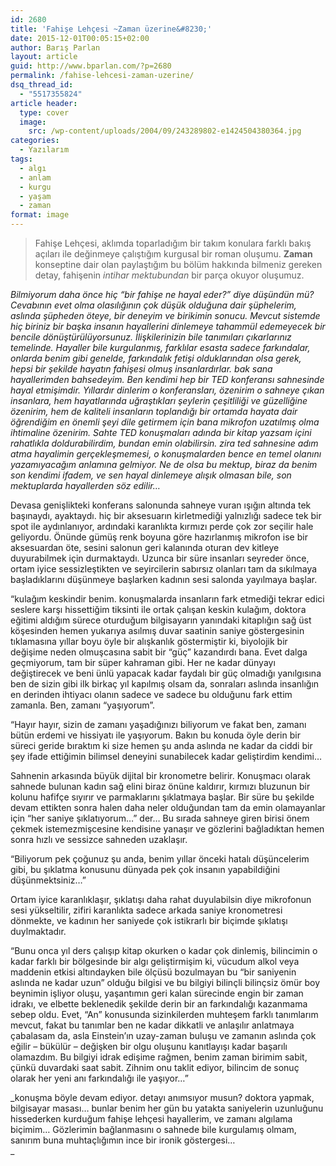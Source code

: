 ```yaml
---
id: 2680
title: 'Fahişe Lehçesi ~Zaman üzerine&#8230;'
date: 2015-12-01T00:05:15+02:00
author: Barış Parlan
layout: article
guid: http://www.bparlan.com/?p=2680
permalink: /fahise-lehcesi-zaman-uzerine/
dsq_thread_id:
  - "5517355824"
article header:
  type: cover
  image:
    src: /wp-content/uploads/2004/09/243289802-e1424504380364.jpg
categories:
  - Yazılarım
tags:
  - algı
  - anlam
  - kurgu
  - yaşam
  - zaman
format: image
---
```


> Fahişe Lehçesi, aklımda toparladığım bir takım konulara farklı bakış açıları ile değinmeye çalıştığım kurgusal bir roman oluşumu. **Zaman** konseptine dair olan paylaştığım bu bölüm hakkında bilmeniz gereken detay, fahişenin _intihar mektubundan_ bir parça okuyor oluşumuz.

_Bilmiyorum daha önce hiç &#8220;bir fahişe ne hayal eder?&#8221; diye düşündün mü? Cevabının evet olma olasılığının çok düşük olduğuna dair şüphelerim, aslında şüpheden öteye, bir deneyim ve birikimin sonucu. Mevcut sistemde hiç biriniz bir başka insanın hayallerini dinlemeye tahammül edemeyecek bir bencile dönüştürülüyorsunuz. İlişkilerinizin bile tanımıları çıkarlarınız temelinde. Hayaller bile kurgulanmış, farklılar esasta sadece farkındalar, onlarda benim gibi genelde, farkındalık fetişi olduklarından olsa gerek, hepsi bir şekilde hayatın fahişesi olmuş insanlardırlar. bak sana hayallerimden bahsedeyim. Ben kendimi hep bir TED konferansı sahnesinde hayal etmişimdir. Yıllardır dinlerim o konferansları, özenirim o sahneye çıkan insanlara, hem hayatlarında uğraştıkları şeylerin çeşitliliği ve güzelliğine özenirim, hem de kaliteli insanların toplandığı bir ortamda hayata dair öğrendiğim en önemli şeyi dile getirmem için bana mikrofon uzatılmış olma ihtimaline özenirim. Sahte TED konuşmaları adında bir kitap yazsam içini rahatlıkla doldurabilirdim, bundan emin olabilirsin. zira ted sahnesine adım atma hayalimin gerçekleşmemesi, o konuşmalarden bence en temel olanını yazamıyacağım anlamına gelmiyor. Ne de olsa bu mektup, biraz da benim son kendimi ifadem, ve sen hayal dinlemeye alışık olmasan bile, son mektuplarda hayallerden söz edilir&#8230;_

Devasa genişlikteki konferans salonunda sahneye vuran ışığın altında tek başınaydı, ayaktaydı. hiç bir aksesuarın kirletmediği yalnızlığı sadece tek bir spot ile aydınlanıyor, ardındaki karanlıkta kırmızı perde çok zor seçilir hale geliyordu. Önünde gümüş renk boyuna göre hazırlanmış mikrofon ise bir aksesuardan öte, sesini salonun geri kalanında oturan dev kitleye duyurabilmek için durmaktaydı. Uzunca bir süre insanları seyreder önce, ortam iyice sessizleştikten ve seyircilerin sabırsız olanları tam da sıkılmaya başladıklarını düşünmeye başlarken kadının sesi salonda yayılmaya başlar.

&#8220;kulağım keskindir benim. konuşmalarda insanların fark etmediği tekrar edici seslere karşı hissettiğim tiksinti ile ortak çalışan keskin kulağım, doktora eğitimi aldığım sürece oturduğum bilgisayarın yanındaki kitaplığın sağ üst köşesinden hemen yukarıya asılmış duvar saatinin saniye göstergesinin tıklamasına yıllar boyu öyle bir alışkanlık göstermiştir ki, biyolojik bir değişime neden olmuşcasına sabit bir &#8220;güç&#8221; kazandırdı bana. Evet dalga geçmiyorum, tam bir süper kahraman gibi. Her ne kadar dünyayı değiştirecek ve beni ünlü yapacak kadar faydalı bir güç olmadığı yanılgısına ben de sizin gibi ilk birkaç yıl kapılmış olsam da, sonraları aslında insanlığın en derinden ihtiyacı olanın sadece ve sadece bu olduğunu fark ettim zamanla. Ben, zamanı &#8220;yaşıyorum&#8221;.

&#8220;Hayır hayır, sizin de zamanı yaşadığınızı biliyorum ve fakat ben, zamanı bütün erdemi ve hissiyatı ile yaşıyorum. Bakın bu konuda öyle derin bir süreci geride bıraktım ki size hemen şu anda aslında ne kadar da ciddi bir şey ifade ettiğimin bilimsel deneyini sunabilecek kadar geliştirdim kendimi&#8230;

Sahnenin arkasında büyük dijital bir kronometre belirir. Konuşmacı olarak sahnede bulunan kadın sağ elini biraz önüne kaldırır, kırmızı bluzunun bir kolunu hafifçe sıyırır ve parmaklarını şıklatmaya başlar. Bir süre bu şekilde devam ettikten sonra halen daha neler olduğundan tam da emin olamayanlar için &#8220;her saniye şıklatıyorum&#8230;&#8221; der&#8230; Bu sırada sahneye giren birisi önem çekmek istemezmişcesine kendisine yanaşır ve gözlerini bağladıktan hemen sonra hızlı ve sessizce sahneden uzaklaşır.

&#8220;Biliyorum pek çoğunuz şu anda, benim yıllar önceki hatalı düşüncelerim gibi, bu şıklatma konusunu dünyada pek çok insanın yapabildiğini düşünmektsiniz&#8230;&#8221;

Ortam iyice karanlıklaşır, şıklatışı daha rahat duyulabilsin diye mikrofonun sesi yükseltilir, zifiri karanlıkta sadece arkada saniye kronometresi dönmekte, ve kadının her saniyede çok istikrarlı bir biçimde şıklatışı duylmaktadır.

&#8220;Bunu onca yıl ders çalışıp kitap okurken o kadar çok dinlemiş, bilincimin o kadar farklı bir bölgesinde bir algı geliştirmişim ki, vücudum alkol veya maddenin etkisi altındayken bile ölçüsü bozulmayan bu &#8220;bir saniyenin aslında ne kadar uzun&#8221; olduğu bilgisi ve bu bilgiyi bilinçli bilinçsiz ömür boy beynimin işliyor oluşu, yaşantımın geri kalan sürecinde engin bir zaman idrakı, ve elbette beklenedik şekilde derin bir an farkındalığı kazanmama sebep oldu. Evet, &#8220;An&#8221; konusunda sizinkilerden muhteşem farklı tanımlarım mevcut, fakat bu tanımlar ben ne kadar dikkatli ve anlaşılır anlatmaya çabalasam da, asla Einstein&#8217;ın uzay-zaman buluşu ve zamanın aslında çok eğilir &#8211; bükülür &#8211; değişken bir olgu oluşunu kanıtlayışı kadar başarılı olamazdım. Bu bilgiyi idrak edişime rağmen, benim zaman birimim sabit, çünkü duvardaki saat sabit. Zihnim onu taklit ediyor, bilincim de sonuç olarak her yeni anı farkındalığı ile yaşıyor&#8230;&#8221;

_konuşma böyle devam ediyor. detayı anımsıyor musun? doktora yapmak, bilgisayar masası&#8230; bunlar benim her gün bu yatakta saniyelerin uzunluğunu hissederken kurduğum fahişe lehçesi hayallerim, ve zamanı algılama biçimim&#8230; Gözlerimin bağlanmasını o sahnede bile kurgulamış olmam, sanırım buna muhtaçlığımın ince bir ironik göstergesi&#8230;  
_ 
